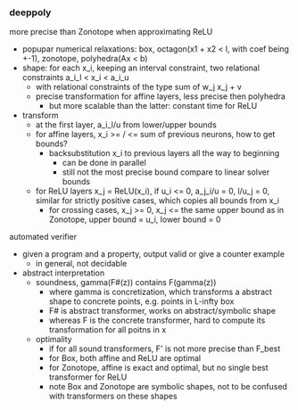 ### deeppoly

more precise than Zonotope when approximating ReLU
- popupar numerical relaxations: box, octagon(x1 + x2 < l, with coef being +-1), zonotope, polyhedra(Ax < b)
- shape: for each x_i, keeping an interval constraint, two relational constraints a_i_l < x_i < a_i_u
  - with relational constraints of the type sum of w_j x_j + v
  - precise transformation for affine layers, less precise then polyhedra
    - but more scalable than the latter: constant time for ReLU
- transform
  - at the first layer, a_i_l/u from lower/upper bounds
  - for affine layers, x_i >= / <= sum of previous neurons, how to get bounds?
    - backsubstitution x_i to previous layers all the way to beginning
      - can be done in parallel
      - still not the most precise bound compare to linear solver bounds
  - for ReLU layers x_j = ReLU(x_i), if u_i <= 0, a_j_i/u = 0, l/u_j = 0, similar for strictly positive cases, which copies all bounds from x_i
    - for crossing cases, x_j >= 0, x_j <= the same upper bound as in Zonotope, upper bound = u_i, lower bound = 0

automated verifier
- given a program and a property, output valid or give a counter example
  - in general, not decidable
- abstract interpretation
  - soundness, gamma(F#(z)) contains F(gamma(z))
    - where gamma is concretization, which transforms a abstract shape to concrete points, e.g. points in L-infty box
    - F# is abstract transformer, works on abstract/symbolic shape
    - whereas F is the concrete transformer, hard to compute its transformation for all poitns in x
  - optimality
    - if for all sound transformers, F' is not more precise than F_best
    - for Box, both affine and ReLU are optimal
    - for Zonotope, affine is exact and optimal, but no single best transformer for ReLU
    - note Box and Zonotope are symbolic shapes, not to be confused with transformers on these shapes